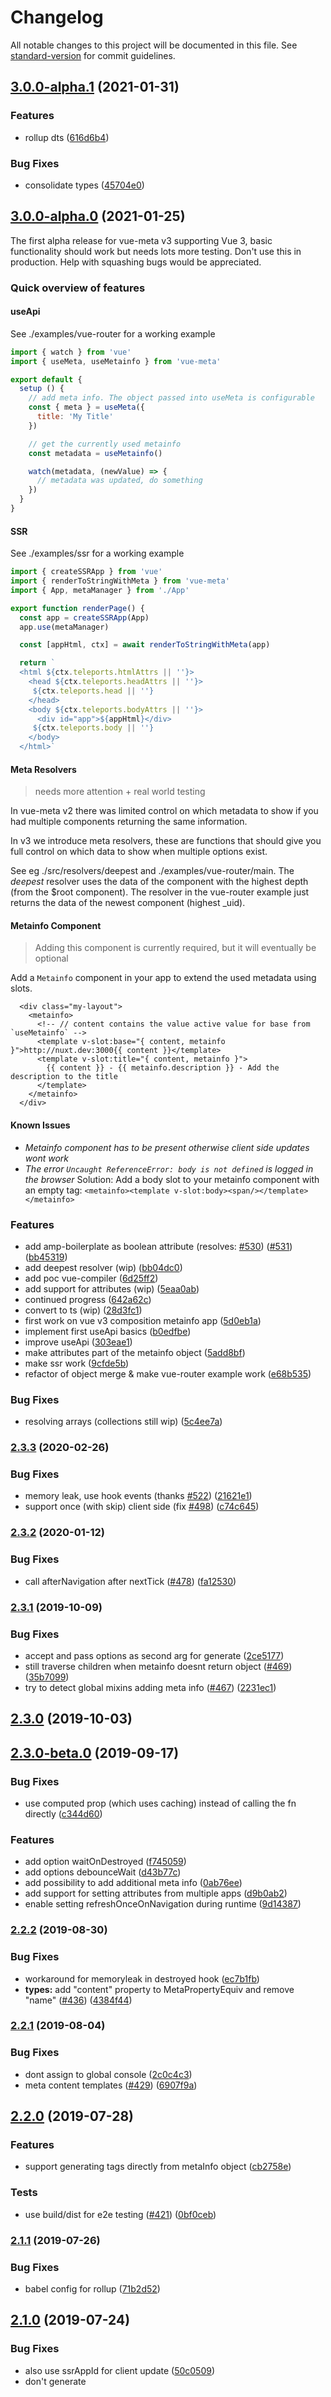 # Changelog

All notable changes to this project will be documented in this file. See [standard-version](https://github.com/conventional-changelog/standard-version) for commit guidelines.

## [3.0.0-alpha.1](https://github.com/nuxt/vue-meta/compare/v3.0.0-alpha.0...v3.0.0-alpha.1) (2021-01-31)


### Features

* rollup dts ([616d6b4](https://github.com/nuxt/vue-meta/commit/616d6b4db60e5b587ce85bb5915cb963a1f1e9cd))


### Bug Fixes

* consolidate types ([45704e0](https://github.com/nuxt/vue-meta/commit/45704e0a3187b168bee43e153aedfb82f3fe1d4c))

## [3.0.0-alpha.0](https://github.com/nuxt/vue-meta/compare/v2.3.3...v3.0.0-alpha.0) (2021-01-25)

The first alpha release for vue-meta v3 supporting Vue 3, basic functionality should work but needs lots more testing. Don't use this in production. Help with squashing bugs would be appreciated.

### Quick overview of features

#### useApi

See ./examples/vue-router for a working example

```js
import { watch } from 'vue'
import { useMeta, useMetainfo } from 'vue-meta'

export default {
  setup () {
    // add meta info. The object passed into useMeta is configurable
    const { meta } = useMeta({
      title: 'My Title'
    })

    // get the currently used metainfo
    const metadata = useMetainfo()

    watch(metadata, (newValue) => {
      // metadata was updated, do something
    })
  }
}
```

#### SSR

See ./examples/ssr for a working example

```js
import { createSSRApp } from 'vue'
import { renderToStringWithMeta } from 'vue-meta'
import { App, metaManager } from './App'

export function renderPage() {
  const app = createSSRApp(App)
  app.use(metaManager)

  const [appHtml, ctx] = await renderToStringWithMeta(app)

  return `
  <html ${ctx.teleports.htmlAttrs || ''}>
    <head ${ctx.teleports.headAttrs || ''}>
     ${ctx.teleports.head || ''}
    </head>
    <body ${ctx.teleports.bodyAttrs || ''}>
      <div id="app">${appHtml}</div>
     ${ctx.teleports.body || ''}
    </body>
  </html>`
```

#### Meta Resolvers

> needs more attention + real world testing

In vue-meta v2 there was limited control on which metadata to show if you had multiple components returning the same information.

In v3 we introduce meta resolvers, these are functions that should give you full control on which data to show when multiple options exist.

See eg ./src/resolvers/deepest and ./examples/vue-router/main. The _deepest_ resolver uses the data of the component with the highest depth (from the $root component). The resolver in the vue-router example just returns the data of the newest component (highest _uid).

#### Metainfo Component

> Adding this component is currently required, but it will eventually be optional

Add a `Metainfo` component in your app to extend the used metadata using slots.

```vue
  <div class="my-layout">
    <metainfo>
      <!-- // content contains the value active value for base from `useMetainfo` -->
      <template v-slot:base="{ content, metainfo }">http://nuxt.dev:3000{{ content }}</template>
      <template v-slot:title="{ content, metainfo }">
        {{ content }} - {{ metainfo.description }} - Add the description to the title
      </template>
    </metainfo>
  </div>
```

#### Known Issues

- _Metainfo component has to be present otherwise client side updates wont work_
- _The error `Uncaught ReferenceError: body is not defined` is logged in the browser_
  Solution: Add a body slot to your metainfo component with an empty tag: `<metainfo><template v-slot:body><span/></template></metainfo>`

### Features

* add amp-boilerplate as boolean attribute (resolves: [#530](https://github.com/nuxt/vue-meta/issues/530)) ([#531](https://github.com/nuxt/vue-meta/issues/531)) ([bb45319](https://github.com/nuxt/vue-meta/commit/bb453195747058d90862d2db20d6a538ef04811f))
* add deepest resolver (wip) ([bb04dc0](https://github.com/nuxt/vue-meta/commit/bb04dc068dbcf1871bdd08eddd3bb7997b122f04))
* add poc vue-compiler ([6d25ff2](https://github.com/nuxt/vue-meta/commit/6d25ff2f372f20af682389d2a8f85eacdc3423ed))
* add support for attributes (wip) ([5eaa0ab](https://github.com/nuxt/vue-meta/commit/5eaa0ab5b63000a56e0f1d4460700cc6a10d3b79))
* continued progress ([642a62c](https://github.com/nuxt/vue-meta/commit/642a62c56126f5dfdc094282f6bc179e07f022eb))
* convert to ts (wip) ([28d3fc1](https://github.com/nuxt/vue-meta/commit/28d3fc192363b9caf0a8b25a357684e6e7ae337f))
* first work on vue v3 composition metainfo app ([5d0eb1a](https://github.com/nuxt/vue-meta/commit/5d0eb1ab60ce476ed8a97e97d4d409e74284df9b))
* implement first useApi basics ([b0edfbe](https://github.com/nuxt/vue-meta/commit/b0edfbe6bd638ae3404739ec881d6a0ef598e43c))
* improve useApi ([303eae1](https://github.com/nuxt/vue-meta/commit/303eae1603a5f15611a9d66457a56b417784da8c))
* make attributes part of the metainfo object ([5add8bf](https://github.com/nuxt/vue-meta/commit/5add8bf83f597e9576b3a4502d6d7a0f1a76014c))
* make ssr work ([9cfde5b](https://github.com/nuxt/vue-meta/commit/9cfde5b5509e7cd0899ea450801bed753ec64075))
* refactor of object merge & make vue-router example work ([e68b535](https://github.com/nuxt/vue-meta/commit/e68b53573e60969a0f616c053e58a90fe87ceee2))


### Bug Fixes

* resolving arrays (collections still wip) ([5c4ee7a](https://github.com/nuxt/vue-meta/commit/5c4ee7a54720ce54cd94217c2e663b350873f4f2))

### [2.3.3](https://github.com/nuxt/vue-meta/compare/v2.3.2...v2.3.3) (2020-02-26)


### Bug Fixes

* memory leak, use hook events (thanks [#522](https://github.com/nuxt/vue-meta/issues/522)) ([21621e1](https://github.com/nuxt/vue-meta/commit/21621e13f53f45eeef5d75c76ed01c7703ad78b9))
* support once (with skip) client side (fix [#498](https://github.com/nuxt/vue-meta/issues/498)) ([c74c645](https://github.com/nuxt/vue-meta/commit/c74c645d1881e22569a2ea7ac0c903a4f6ee2243))

### [2.3.2](https://github.com/nuxt/vue-meta/compare/v2.3.1...v2.3.2) (2020-01-12)


### Bug Fixes

* call afterNavigation after nextTick ([#478](https://github.com/nuxt/vue-meta/issues/478)) ([fa12530](https://github.com/nuxt/vue-meta/commit/fa12530b3ec450338c52dea2873f6913ee3abaf0))

### [2.3.1](https://github.com/nuxt/vue-meta/compare/v2.3.0...v2.3.1) (2019-10-09)


### Bug Fixes

* accept and pass options as second arg for generate ([2ce5177](https://github.com/nuxt/vue-meta/commit/2ce5177))
* still traverse children when metainfo doesnt return object ([#469](https://github.com/nuxt/vue-meta/issues/469)) ([35b7099](https://github.com/nuxt/vue-meta/commit/35b7099))
* try to detect global mixins adding meta info ([#467](https://github.com/nuxt/vue-meta/issues/467)) ([2231ec1](https://github.com/nuxt/vue-meta/commit/2231ec1))

## [2.3.0](https://github.com/nuxt/vue-meta/compare/v2.3.0-beta.0...v2.3.0) (2019-10-03)

## [2.3.0-beta.0](https://github.com/nuxt/vue-meta/compare/v2.2.2...v2.3.0-beta.0) (2019-09-17)


### Bug Fixes

* use computed prop (which uses caching) instead of calling the fn directly ([c344d60](https://github.com/nuxt/vue-meta/commit/c344d60))


### Features

* add option waitOnDestroyed ([f745059](https://github.com/nuxt/vue-meta/commit/f745059))
* add options debounceWait ([d43b77c](https://github.com/nuxt/vue-meta/commit/d43b77c))
* add possibility to add additional  meta info ([0ab76ee](https://github.com/nuxt/vue-meta/commit/0ab76ee))
* add support for setting attributes from multiple apps ([d9b0ab2](https://github.com/nuxt/vue-meta/commit/d9b0ab2))
* enable setting refreshOnceOnNavigation during runtime ([9d14387](https://github.com/nuxt/vue-meta/commit/9d14387))

### [2.2.2](https://github.com/nuxt/vue-meta/compare/v2.2.1...v2.2.2) (2019-08-30)


### Bug Fixes

* workaround for memoryleak in destroyed hook ([ec7b1fb](https://github.com/nuxt/vue-meta/commit/ec7b1fb))
* **types:** add "content" property to MetaPropertyEquiv and remove "name" ([#436](https://github.com/nuxt/vue-meta/issues/436)) ([4384f44](https://github.com/nuxt/vue-meta/commit/4384f44))

### [2.2.1](https://github.com/nuxt/vue-meta/compare/v2.2.0...v2.2.1) (2019-08-04)


### Bug Fixes

* dont assign to global console ([2c0c4c3](https://github.com/nuxt/vue-meta/commit/2c0c4c3))
* meta content templates ([#429](https://github.com/nuxt/vue-meta/issues/429)) ([6907f9a](https://github.com/nuxt/vue-meta/commit/6907f9a))

## [2.2.0](https://github.com/nuxt/vue-meta/compare/v2.1.1...v2.2.0) (2019-07-28)


### Features

* support generating tags directly from metaInfo object ([cb2758e](https://github.com/nuxt/vue-meta/commit/cb2758e))


### Tests

* use build/dist for e2e testing ([#421](https://github.com/nuxt/vue-meta/issues/421)) ([0bf0ceb](https://github.com/nuxt/vue-meta/commit/0bf0ceb))


### [2.1.1](https://github.com/nuxt/vue-meta/compare/v2.1.0...v2.1.1) (2019-07-26)


### Bug Fixes

* babel config for rollup ([71b2d52](https://github.com/nuxt/vue-meta/commit/71b2d52))



## [2.1.0](https://github.com/nuxt/vue-meta/compare/v2.0.5...v2.1.0) (2019-07-24)


### Bug Fixes

* also use ssrAppId for client update ([50c0509](https://github.com/nuxt/vue-meta/commit/50c0509))
* don't generate <title> tag if metaInfo.title is null or false ([#409](https://github.com/nuxt/vue-meta/issues/409)) ([39ef287](https://github.com/nuxt/vue-meta/commit/39ef287))
* dont update title on client with falsy value except empty string ([6efcdf1](https://github.com/nuxt/vue-meta/commit/6efcdf1))


### Features

* add option for prepending (no)script to body ([#410](https://github.com/nuxt/vue-meta/issues/410)) ([05163a7](https://github.com/nuxt/vue-meta/commit/05163a7))
* auto add ssrAttribute to htmlAttrs ([9cf6d32](https://github.com/nuxt/vue-meta/commit/9cf6d32))
* enable onload callbacks ([#414](https://github.com/nuxt/vue-meta/issues/414)) ([fc71e1f](https://github.com/nuxt/vue-meta/commit/fc71e1f))
* make ssr app id configurable ([b0c85e5](https://github.com/nuxt/vue-meta/commit/b0c85e5))
* support json content (without disabling sanitizers) ([#415](https://github.com/nuxt/vue-meta/issues/415)) ([51fe6ea](https://github.com/nuxt/vue-meta/commit/51fe6ea))


### Tests

* update browser config ([8c35863](https://github.com/nuxt/vue-meta/commit/8c35863))



### [2.0.5](https://github.com/nuxt/vue-meta/compare/v2.0.4...v2.0.5) (2019-07-11)


### Bug Fixes

* ensure hasAttribute exists on $root.$el ([f1511ac](https://github.com/nuxt/vue-meta/commit/f1511ac))
* only show boolean attrs with truthy value ([1d9072a](https://github.com/nuxt/vue-meta/commit/1d9072a))



### [2.0.4](https://github.com/nuxt/vue-meta/compare/v2.0.3...v2.0.4) (2019-06-22)


### Bug Fixes

* add warning for v1 boolean attribute syntax ([bfeab17](https://github.com/nuxt/vue-meta/commit/bfeab17))
* dont change title when value is undefined (fix [#396](https://github.com/nuxt/vue-meta/issues/396)) ([90f9710](https://github.com/nuxt/vue-meta/commit/90f9710))


### Tests

* enable all getMetaInfo tests again ([24d7fee](https://github.com/nuxt/vue-meta/commit/24d7fee))



### [2.0.3](https://github.com/nuxt/vue-meta/compare/v2.0.2...v2.0.3) (2019-06-11)


### Bug Fixes

* $meta can be called server side before app is initiated ([ecd725d](https://github.com/nuxt/vue-meta/commit/ecd725d))



### [2.0.2](https://github.com/nuxt/vue-meta/compare/v2.0.1...v2.0.2) (2019-06-10)


### Bug Fixes

* correctly transpile builds ([6751d24](https://github.com/nuxt/vue-meta/commit/6751d24))
* use simple polyfilled includes method ([623970d](https://github.com/nuxt/vue-meta/commit/623970d))



### [2.0.1](https://github.com/nuxt/vue-meta/compare/v2.0.0...v2.0.1) (2019-06-09)


### Bug Fixes

* allow _hasMetaInfo to be configurable ([8b7b991](https://github.com/nuxt/vue-meta/commit/8b7b991))
* prevent vue-meta plugin to be installed twice ([094fd9d](https://github.com/nuxt/vue-meta/commit/094fd9d))


### Tests

* prevent plugin install twice ([8ab63b4](https://github.com/nuxt/vue-meta/commit/8ab63b4))



## [2.0.0](https://github.com/nuxt/vue-meta/compare/v2.0.0-rc.2...v2.0.0) (2019-06-09)


### Bug Fixes

* set ssr appId in mounted hook ([2dd1697](https://github.com/nuxt/vue-meta/commit/2dd1697))
* use empty string value for boolean attributes on client side (fixes [#381](https://github.com/nuxt/vue-meta/issues/381)) ([eb4980c](https://github.com/nuxt/vue-meta/commit/eb4980c))


### Features

* **ts:** add microdata meta tag type ([#382](https://github.com/nuxt/vue-meta/issues/382)) ([11c8138](https://github.com/nuxt/vue-meta/commit/11c8138))


### Tests

* add type tests to circleci ([c6180af](https://github.com/nuxt/vue-meta/commit/c6180af))
* fix ssr hydration tests ([fc57998](https://github.com/nuxt/vue-meta/commit/fc57998))



## [2.0.0-rc.2](https://github.com/nuxt/vue-meta/compare/v2.0.0-rc.1...v2.0.0-rc.2) (2019-06-06)


### Bug Fixes

* detect and apply changes triggered before or during initialization ([#377](https://github.com/nuxt/vue-meta/issues/377)) ([34c6ad9](https://github.com/nuxt/vue-meta/commit/34c6ad9))


### Features

* add basic support for multiple apps on one page ([#373](https://github.com/nuxt/vue-meta/issues/373)) ([024e7c5](https://github.com/nuxt/vue-meta/commit/024e7c5))



# [2.0.0-rc.1](https://github.com/nuxt/vue-meta/compare/v2.0.0-rc.0...v2.0.0-rc.1) (2019-04-23)


### Bug Fixes

* move addNavGuards check to mounted hook ([e80643b](https://github.com/nuxt/vue-meta/commit/e80643b)), closes [#348](https://github.com/nuxt/vue-meta/issues/348)
* use timers instead of requestAnimationFrame ([c040de7](https://github.com/nuxt/vue-meta/commit/c040de7)), closes [#313](https://github.com/nuxt/vue-meta/issues/313)



# [2.0.0-rc.0](https://github.com/nuxt/vue-meta/compare/v1.6.0...v2.0.0-rc.0) (2019-04-20)


### Bug Fixes

* add afterNavigation type ([722786d](https://github.com/nuxt/vue-meta/commit/722786d))
* add inject stub for browser build ([02e4094](https://github.com/nuxt/vue-meta/commit/02e4094))
* add ts type for refresh once ([5935cf3](https://github.com/nuxt/vue-meta/commit/5935cf3))
* afterNavigation logic (its never set in options) ([4a8f975](https://github.com/nuxt/vue-meta/commit/4a8f975))
* also render boolean attributes correctly for tags ([66e4fb4](https://github.com/nuxt/vue-meta/commit/66e4fb4))
* another inline array to const ([78f2c46](https://github.com/nuxt/vue-meta/commit/78f2c46))
* dev env name ([502c89e](https://github.com/nuxt/vue-meta/commit/502c89e))
* dont call changed with explicit this ([5ad6711](https://github.com/nuxt/vue-meta/commit/5ad6711))
* dont inline typeof definitions ([5031acf](https://github.com/nuxt/vue-meta/commit/5031acf))
* dont updateTags when the new info is not an array ([12c7949](https://github.com/nuxt/vue-meta/commit/12c7949))
* dont use object.assign/spread ([d717dbf](https://github.com/nuxt/vue-meta/commit/d717dbf))
* fix cjs build (for now) by adding var window ([95c138e](https://github.com/nuxt/vue-meta/commit/95c138e))
* ignore cssText for coverage ([e3fd8ab](https://github.com/nuxt/vue-meta/commit/e3fd8ab))
* ignore data when its not an object (fixes: [#253](https://github.com/nuxt/vue-meta/issues/253), [#279](https://github.com/nuxt/vue-meta/issues/279), [#297](https://github.com/nuxt/vue-meta/issues/297)) ([7615f41](https://github.com/nuxt/vue-meta/commit/7615f41))
* ignore package-lock not yarn.lock ([164cd8e](https://github.com/nuxt/vue-meta/commit/164cd8e))
* implement simply array polyfills (fixes [#328](https://github.com/nuxt/vue-meta/issues/328)) ([d38f81e](https://github.com/nuxt/vue-meta/commit/d38f81e))
* move rollup config and case fix ([76632ad](https://github.com/nuxt/vue-meta/commit/76632ad))
* one less thing to review ([bf864f6](https://github.com/nuxt/vue-meta/commit/bf864f6))
* only add navguards when refreshOnceOnNav is false ([93f021b](https://github.com/nuxt/vue-meta/commit/93f021b))
* prefer filter over slice ([82ba8c0](https://github.com/nuxt/vue-meta/commit/82ba8c0))
* prefer for..in instead keys.forEach ([6741897](https://github.com/nuxt/vue-meta/commit/6741897))
* prefer includes over indexOf ([6bbcf74](https://github.com/nuxt/vue-meta/commit/6bbcf74))
* remove leaked poc dependencies ([0dada3d](https://github.com/nuxt/vue-meta/commit/0dada3d))
* remove only descriptors ([c08e461](https://github.com/nuxt/vue-meta/commit/c08e461))
* rollup paths ([bfbd181](https://github.com/nuxt/vue-meta/commit/bfbd181))
* trigger meta refresh on page load (fixes [#283](https://github.com/nuxt/vue-meta/issues/283)) ([b824a27](https://github.com/nuxt/vue-meta/commit/b824a27))
* typo ([3631526](https://github.com/nuxt/vue-meta/commit/3631526))
* use Array.from ([f9604c0](https://github.com/nuxt/vue-meta/commit/f9604c0))
* use const arrays ([288871f](https://github.com/nuxt/vue-meta/commit/288871f))
* use correct var ([1e6c5b9](https://github.com/nuxt/vue-meta/commit/1e6c5b9))
* use single object prop on ([9c80dab](https://github.com/nuxt/vue-meta/commit/9c80dab))
* use undefined as child ignore indicator ([104113a](https://github.com/nuxt/vue-meta/commit/104113a))


### Features

* add afterNavigation callback (fix: [#259](https://github.com/nuxt/vue-meta/issues/259)) ([97badf6](https://github.com/nuxt/vue-meta/commit/97badf6))
* add amp as boolean attribute (resolves: [#311](https://github.com/nuxt/vue-meta/issues/311)) ([b7ee040](https://github.com/nuxt/vue-meta/commit/b7ee040))
* add browser build without ssr code ([2862a5b](https://github.com/nuxt/vue-meta/commit/2862a5b))
* add es build ([56f0b61](https://github.com/nuxt/vue-meta/commit/56f0b61))
* add getOptions method (resolves: [#215](https://github.com/nuxt/vue-meta/issues/215)) ([31e975d](https://github.com/nuxt/vue-meta/commit/31e975d))
* add option to refresh once during navigation (possible fix for [#320](https://github.com/nuxt/vue-meta/issues/320)) ([8e21175](https://github.com/nuxt/vue-meta/commit/8e21175))
* add pause/resume methods to pause updates ([d237180](https://github.com/nuxt/vue-meta/commit/d237180))
* attr keys can have array values (resolves [#231](https://github.com/nuxt/vue-meta/issues/231)) ([01edc8c](https://github.com/nuxt/vue-meta/commit/01edc8c))
* child can indicate its content should be ignored (resolves: [#204](https://github.com/nuxt/vue-meta/issues/204)) ([22e456c](https://github.com/nuxt/vue-meta/commit/22e456c))
* child can indicate parent vmid to be removed (resolves: [#288](https://github.com/nuxt/vue-meta/issues/288)) ([915fedf](https://github.com/nuxt/vue-meta/commit/915fedf))
* export hasMetaInfo helper function ([173b31d](https://github.com/nuxt/vue-meta/commit/173b31d))
* major refactor, cleanup and jest tests ([5d64d43](https://github.com/nuxt/vue-meta/commit/5d64d43))
* **ts:** update types for v2 ([#338](https://github.com/nuxt/vue-meta/issues/338)) ([7b85ff2](https://github.com/nuxt/vue-meta/commit/7b85ff2))
* render boolean attributes correctly (previously [#317](https://github.com/nuxt/vue-meta/issues/317)) ([deea5cf](https://github.com/nuxt/vue-meta/commit/deea5cf))
* track branches which contain metaInfo components ([f2e8eb5](https://github.com/nuxt/vue-meta/commit/f2e8eb5))
* use named exports to export helper functions ([95c3b7d](https://github.com/nuxt/vue-meta/commit/95c3b7d))
